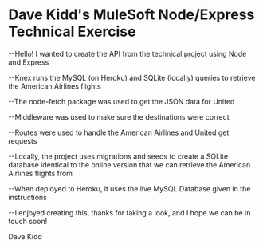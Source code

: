 # Dave Kidd's MuleSoft Node/Express Technical Exercise

--Hello!  I wanted to create the API from the technical project using Node and Express  

--Knex runs the MySQL (on Heroku) and SQLite (locally) queries to retrieve the American Airlines flights

--The node-fetch package was used to get the JSON data for United  

--Middleware was used to make sure the destinations were correct

--Routes were used to handle the American Airlines and United get requests

--Locally, the project uses migrations and seeds to create a SQLite database identical to the online version that we can retrieve the American Airlines flights from

--When deployed to Heroku, it uses the live MySQL Database given in the instructions

--I enjoyed creating this, thanks for taking a look, and I hope we can be in touch soon!  


Dave Kidd

